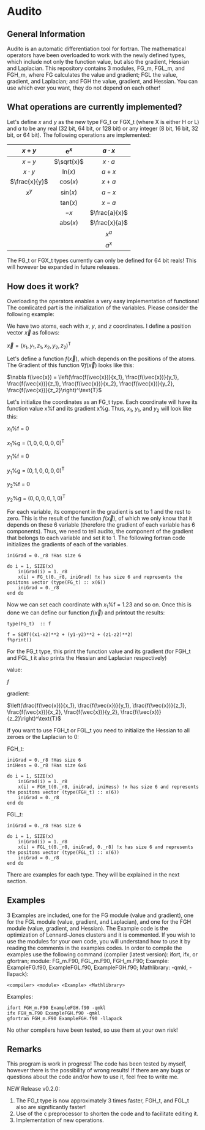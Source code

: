 # Audito
## General Information
Audito is an automatic differentiation tool for fortran. The mathematical operators have been overloaded to work with the newly defined types, which include not only the function value, but also the gradient, Hessian and Laplacian. This repository contains 3 modules, FG_m, FGL_m, and FGH_m, where FG calculates the value and gradient; FGL the value, gradient, and Laplacian; and FGH the value, gradient, and Hessian. You can use which ever you want, they do not depend on each other!
## What operations are currently implemented?
Let's define $x$ and $y$ as the new type FG_t or FGX_t (where X is either H or L) and $a$ to be any real (32 bit, 64 bit, or 128 bit) or any integer (8 bit, 16 bit, 32 bit, or 64 bit). The following operations are implemented:

| $x+y$ | $\text{e}^x$ | $a\cdot x$ |
| :---: | :---: | :---: |
| $x-y$ | $\sqrt{x}$ | $x\cdot a$ |
| $x\cdot y$ | $\text{ln}(x)$ |  $a + x$ |
|  $\frac{x}{y}$ | $\text{cos}(x)$ |  $x + a$ |
| $x^y$ | $\text{sin}(x)$ | $a - x$ |
|  | $\text{tan}(x)$ | $x - a$ |
|  | $-x$ | $\frac{a}{x}$ |
|  | $\text{abs}(x)$ | $\frac{x}{a}$ |
|  |  | $x^a$ |
|  |  | $a^x$ |


The FG_t or FGX_t types currently can only be defined for 64 bit reals! This will however be expanded in future releases.
## How does it work?
Overloading the operators enables a very easy implementation of functions! The comlicated part is the initialization of the variables. Please consider the following example:

We have two atoms, each with $x$, $y$, and $z$ coordinates. I define a position vector $\vec{x}$ as follows:

$\vec{x} = \left(x_1, y_1, z_1, x_2, y_2, z_2\right)^\text{T}$

Let's define a function $f(\vec{x})$, which depends on the positions of the atoms. The Gradient of this function $\nabla f(\vec{x})$ looks like this:

$\nabla f(\vec{x}) = \left(\frac{f(\vec{x})}{x_1}, \frac{f(\vec{x})}{y_1}, \frac{f(\vec{x})}{z_1}, \frac{f(\vec{x})}{x_2}, \frac{f(\vec{x})}{y_2}, \frac{f(\vec{x})}{z_2}\right)^\text{T}$

Let's initialize the coordinates as an FG_t type. Each coordinate will have its function value x%f and its gradient x%g. Thus, $x_1$, $y_1$, and $y_2$ will look like this:

$x_1$%f = 0

$x_1$%g = $\left(1, 0, 0, 0, 0, 0\right)^\text{T}$

$y_1$%f = 0

$y_1$%g = $\left(0, 1, 0, 0, 0, 0\right)^\text{T}$

$y_2$%f = 0

$y_2$%g = $\left(0, 0, 0, 0, 1, 0\right)^\text{T}$

For each variable, its component in the gradient is set to 1 and the rest to zero. This is the result of the function $f(\vec{x})$, of which we only know that it depends on these 6 variable (therefore the gradient of each variable has 6 components). Thus, we need to tell audito, the component of the gradient that belongs to each variable and set it to 1. The following fortran code initializes the gradients of each of the variables.
```
iniGrad = 0._r8 !Has size 6

do i = 1, SIZE(x)
    iniGrad(i) = 1._r8
    x(i) = FG_t(0._r8, iniGrad) !x has size 6 and represents the positons vector (type(FG_t) :: x(6))
    iniGrad = 0._r8
end do
```
Now we can set each coordinate with $x_1$%f = 1.23 and so on. Once this is done we can define our function $f(\vec{x})$ and printout the results:
```
type(FG_t)  :: f

f = SQRT((x1-x2)**2 + (y1-y2)**2 + (z1-z2)**2)
f%print()
```
For the FG_t type, this print the function value and its gradient (for FGH_t and FGL_t it also prints the Hessian and Laplacian respectively)

value:

$f$

gradient:

$\left(\frac{f(\vec{x})}{x_1}, \frac{f(\vec{x})}{y_1}, \frac{f(\vec{x})}{z_1}, \frac{f(\vec{x})}{x_2}, \frac{f(\vec{x})}{y_2}, \frac{f(\vec{x})}{z_2}\right)^\text{T}$

If you want to use FGH_t or FGL_t you need to initialize the Hessian to all zeroes or the Laplacian to 0:

FGH_t:
```
iniGrad = 0._r8 !Has size 6
iniHess = 0._r8 !Has size 6x6

do i = 1, SIZE(x)
    iniGrad(i) = 1._r8
    x(i) = FGH_t(0._r8, iniGrad, iniHess) !x has size 6 and represents the positons vector (type(FGH_t) :: x(6))
    iniGrad = 0._r8
end do
```
FGL_t:
```
iniGrad = 0._r8 !Has size 6

do i = 1, SIZE(x)
    iniGrad(i) = 1._r8
    x(i) = FGL_t(0._r8, iniGrad, 0._r8) !x has size 6 and represents the positons vector (type(FGL_t) :: x(6))
    iniGrad = 0._r8
end do
```
There are examples for each type. They will be explained in the next section.

## Examples
3 Examples are included, one for the FG module (value and gradient), one for the FGL module (value, gradient, and Laplacian), and one for the FGH module (value, gradient, and Hessian). The Example code is the optimization of Lennard-Jones clusters and it is commented. If you wish to use the modules for your own code, you will understand how to use it by reading the comments in the examples codes. In order to compile the examples use the following command (compiler (latest version): ifort, ifx, or gfortran; module: FG_m.F90, FGL_m.F90, FGH_m.F90; Example: ExampleFG.f90, ExampleFGL.f90, ExampleFGH.f90; Mathlibrary: -qmkl, -llapack):
```
<compiler> <module> <Example> <Mathlibrary>
```
Examples:
```
ifort FGH_m.F90 ExampleFGH.f90 -qmkl
ifx FGH_m.F90 ExampleFGH.f90 -qmkl
gfortran FGH_m.F90 ExampleFGH.f90 -llapack
```

No other compilers have been tested, so use them at your own risk! 
## Remarks
This program is work in progress! The code has been tested by myself, however there is the possibility of wrong results! If there are any bugs or questions about the code and/or how to use it, feel free to write me.

NEW Release v0.2.0:
1. The FG_t type is now approximately 3 times faster, FGH_t, and FGL_t also are significantly faster!
2. Use of the c preprocessor to shorten the code and to facilitate editing it.
3. Implementation of new operations.
